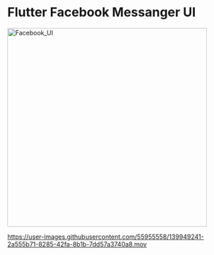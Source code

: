 # Flutter Facebook Messanger UI

<img width="450" alt="Facebook_UI" src="https://user-images.githubusercontent.com/55955558/139949229-0625294e-09fe-423f-bf25-86f61e394bac.png">


https://user-images.githubusercontent.com/55955558/139949241-2a555b71-8285-42fa-8b1b-7dd57a3740a8.mov

